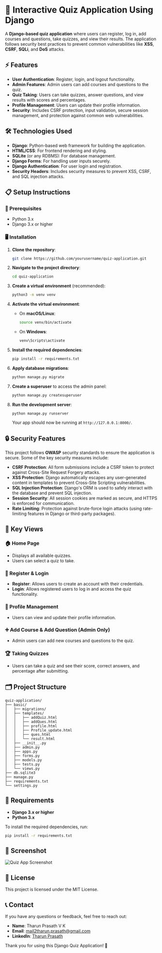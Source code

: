 <!--# Interactive Quiz Application

An interactive quiz web application developed during Django training. This application allows users to take quizzes with real-time feedback and dynamic scoring.

## Features

- **User-friendly Interface**: Intuitive design for easy navigation.
- **Django Backend**: Built using the Django framework for robust backend logic.
- **Database Management**: Efficient handling of quiz questions and user responses.
- **Dynamic Scoring**: Real-time feedback to enhance engagement.
- **Secure and Scalable**: Implements best practices for data handling and security.

## Tech Stack

- **Backend**: Django (Python)
- **Frontend**: HTML, CSS, JavaScript
- **Database**: SQLite / PostgreSQL

## Installation

1. Clone the repository:
   ```sh
   git clone https://github.com/tharun1343/Interactive-Quiz-Application.git
   cd interactive-quiz-app
   ```
2. Create a virtual environment and activate it:
   ```sh
   python -m venv venv
   source venv/bin/activate  # On Windows use `venv\Scripts\activate`
   ```
3. Install dependencies:
   ```sh
   pip install -r requirements.txt
   ```
4. Apply migrations and run the server:
   ```sh
   python manage.py migrate
   python manage.py runserver
   ```

## Usage

- Open your browser and navigate to `http://127.0.0.1:8000/`
- Start the quiz and get real-time feedback on your answers.

## Contributing

Contributions are welcome! Please follow these steps:

1. Fork the repository.
2. Create a new branch (`feature-branch`).
3. Commit your changes.
4. Push to your branch and submit a Pull Request.

## License

This project is licensed under the MIT License. -->


# 📝 Interactive Quiz Application Using Django

A **Django-based quiz application** where users can register, log in, add courses and questions, take quizzes, and view their results. The application follows security best practices to prevent common vulnerabilities like **XSS**, **CSRF**, **SQLi**, and **DoS** attacks.


## ⚡ Features

- **User Authentication**: Register, login, and logout functionality.
- **Admin Features**: Admin users can add courses and questions to the quiz.
- **Quiz Taking**: Users can take quizzes, answer questions, and view results with scores and percentages.
- **Profile Management**: Users can update their profile information.
- **Security**: Includes CSRF protection, input validation, secure session management, and protection against common web vulnerabilities.


## 🛠️ Technologies Used

- **Django**: Python-based web framework for building the application.
- **HTML/CSS**: For frontend rendering and styling.
- **SQLite** (or any RDBMS): For database management.
- **Django Forms**: For handling user inputs securely.
- **Django Authentication**: For user login and registration.
- **Security Headers**: Includes security measures to prevent XSS, CSRF, and SQL injection attacks.



## 📋 Setup Instructions

### 🚀 Prerequisites

- Python 3.x
- Django 3.x or higher

### 🖥️ Installation

1. **Clone the repository**:
    ```bash
    git clone https://github.com/yourusername/quiz-application.git
    ```

2. **Navigate to the project directory**:
    ```bash
    cd quiz-application
    ```

3. **Create a virtual environment** (recommended):
    ```bash
    python3 -m venv venv
    ```

4. **Activate the virtual environment**:
    - On **macOS/Linux**:
      ```bash
      source venv/bin/activate
      ```
    - On **Windows**:
      ```bash
      venv\Scripts\activate
      ```

5. **Install the required dependencies**:
    ```bash
    pip install -r requirements.txt
    ```

6. **Apply database migrations**:
    ```bash
    python manage.py migrate
    ```

7. **Create a superuser** to access the admin panel:
    ```bash
    python manage.py createsuperuser
    ```

8. **Run the development server**:
    ```bash
    python manage.py runserver
    ```

   Your app should now be running at `http://127.0.0.1:8000/`.



## 🔒 Security Features

This project follows **OWASP** security standards to ensure the application is secure. Some of the key security measures include:

- **CSRF Protection**: All form submissions include a CSRF token to protect against Cross-Site Request Forgery attacks.
- **XSS Protection**: Django automatically escapes any user-generated content in templates to prevent Cross-Site Scripting vulnerabilities.
- **SQL Injection Protection**: Django's ORM is used to safely interact with the database and prevent SQL injection.
- **Session Security**: All session cookies are marked as secure, and HTTPS is enforced for communication.
- **Rate Limiting**: Protection against brute-force login attacks (using rate-limiting features in Django or third-party packages).


## 📂 Key Views

### 🏠 Home Page

- Displays all available quizzes.
- Users can select a quiz to take.

### 📝 Register & Login

- **Register**: Allows users to create an account with their credentials.
- **Login**: Allows registered users to log in and access the quiz functionality.

### 👤 Profile Management

- Users can view and update their profile information.

### ➕ Add Course & Add Question (Admin Only)

- Admin users can add new courses and questions to the quiz.

### 🏆 Taking Quizzes

- Users can take a quiz and see their score, correct answers, and percentage after submitting.


## 🗂️ Project Structure



```
quiz-application/
├── basic/
│   ├── migrations/
│   ├── templates/
│   │   ├── addQuiz.html
│   │   ├── addQues.html
│   │   ├── profile.html
│   │   ├── Profile_update.html
│   │   ├── ques.html
│   │   └── result.html
│   ├── __init__.py
│   ├── admin.py
│   ├── apps.py
│   ├── forms.py
│   ├── models.py
│   ├── tests.py
│   └── views.py
├── db.sqlite3
├── manage.py
├── requirements.txt
└── settings.py
```

## 🔧 Requirements

- **Django 3.x or higher**
- **Python 3.x**

To install the required dependencies, run:
```bash
pip install -r requirements.txt
```
## 📸 Screenshot

![Quiz App Screenshot](assets/screenshot.png)

## 📜 License

This project is licensed under the MIT License.



## 📞 Contact

If you have any questions or feedback, feel free to reach out:

- **Name**: Tharun Prasath V K
- **Email**: mail2tharun.prasath@gmail.com
- **LinkedIn**: [Tharun Prasath](https://www.linkedin.com/in/tharunprasathvk)



Thank you for using this Django Quiz Application! 🙏


